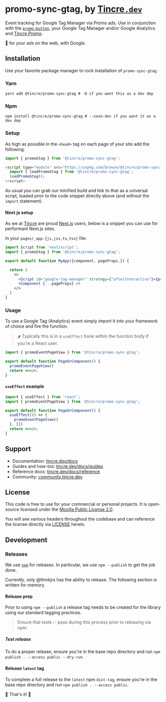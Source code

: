 # promo-sync-gtag, by [Tincre`.dev`](https://tincre.dev/)

Event tracking for Google Tag Manager via Promo ads. Use in conjunction with the [`promo-button`](https://github.com/Tincre/promo-button), your Google Tag Manager and/or Google Analytics and [Tincre Promo](https://tincre.dev/promo').

🤯 for your ads on the web, with Google. 

## Installation

Use your favorite package manager to rock installation of `promo-sync-gtag`.

### Yarn
```
yarn add @tincre/promo-sync-gtag # -D if you want this as a dev dep
```
### Npm

```
npm install @tincre/promo-sync-gtag # --save-dev if you want it as a dev dep
```
### Setup
As high as possible in the `<head>` tag on each page of your site add the following:

```js
import { promoGtag } from '@tincre/promo-sync-gtag';

<script type="module" src="https://unpkg.com/browse/@tincre/promo-sync-gtag@0.0.3/dist/promo-sync-gtag.esm.js">
  import { loadPromoGtag } from '@tincre/promo-sync-gtag';
  loadPromoGtag();
</script>
```

As usual you can grab our minified build and link to that as a universal script, loaded prior to the code snippet directly above (and without the `import` statement).

#### Next.js setup 
As we at [Tincre](https://tincre.com) are proud [Next.js](https://nextjs.org) users, below is a snippet you can use for performant Next.js sites.

In your `pages/_app.{js,jsx,ts,tsx}` file:
```jsx 
import Script from 'next/script';
import { promoGtag } from '@tincre/promo-sync-gtag';

export default function MyApp({component, pageProps,}) {

  return (
    <>
      <Script id="google-tag-manager" strategy={"afterInteractive"}>{promoGtag}</Script>
      <Component {...pageProps} />
    </>
  )
}
```
### Usage 

To use a Google Tag (Analytics) event simply import it into your framework of choice and fire the function. 

> 🌶️ Typically this is in a `useEffect` hook within the function body if you're a React user.

```jsx 
import { promoEventPageView } from '@tincre/promo-sync-gtag';

export default function PageOrComponent() {
  promoEventPageView()  
  return <></>;
}
```

#### `useEffect` example
```jsx
import { useEffect } from 'react';
import { promoEventPageView } from '@tincre/promo-sync-gtag';

export default function PageOrComponent() {
  useEffect(() => {
    promoEventPageView()  
  }, [])
  return <></>;
}
```
## Support 

- Documentation: [tincre.dev/docs](https://tincre.dev/docs)
- Guides and how-tos: [tincre.dev/docs/guides](https://tincre.dev/docs/guides) 
- Reference docs: [tincre.dev/docs/reference](https://tincre.dev/docs/reference)
- Community: [community.tincre.dev](https://community.tincre.dev)

## License 

This code is free to use for your commercial or personal projects. It is open-source 
licensed under the [Mozilla Public License 2.0](https://www.mozilla.org/en-US/MPL/2.0/).

You will see various headers throughout the codebase and can reference the license 
directly via [LICENSE](/LICENSE) herein.

## Development 

### Releases 

We use [`npm`](https://npmjs.com) for releases. In particular, we use
`npm --publish` to get the job done.

Currently, only @thinkjrs has the ability to release. The following section 
is written for memory.

#### Release prep

Prior to using `npm --publish` a release tag needs to be created for
the library using our standard tagging practices. 

> Ensure that tests :white_check_mark: pass during this process prior to
releasing via npm.

##### Test release 

To do a proper release, ensure you're in the base repo directory and run 
`npm publish . --access public --dry-run`.

#### Release `latest` tag

To complete a full release to the `latest` npm `dist-tag`, ensure you're in
the base repo directory and run `npm publish . --access public`. 

:tada: That's it! :tada:
